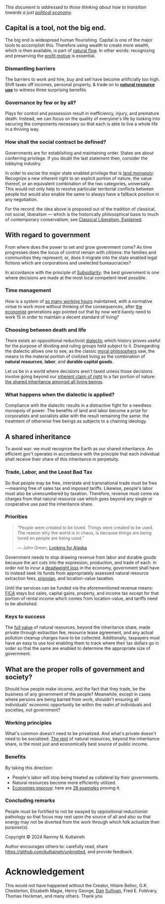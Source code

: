 _This document is addressed to those thinking about how to transition towards a just [political economy](https://www.britannica.com/topic/political-economy)._

## Capital is a tool, not the big end.
The big end is widespread human flourishing. Capital is one of the major tools to accomplish this. Therefore using wealth to create more wealth, which is then available, is part of [natural flow](https://gist.github.com/kuttaineh/e549ab7571ebd05c5d37166cf1abeade#file-natural_flow-money_backed_by_the_physical-md). In other words: recognizing and preserving the [profit motive](https://www.investopedia.com/terms/p/profit-motive.asp) is essential.

### Dismantling barriers
The barriers to work and hire, buy and sell have become artificially too high. Shift taxes off incomes, personal property, & trade on to [**natural resource use**](https://www.progress.org/articles/the-ethics-of-land-and-liberty) to witness three surprising benefits.

### Governance by few or by all?
Plays for control and possession result in inefficiency, injury, and premature death. Instead, we can focus on the quality of everyone's life by looking into securing the components necessary so that each is able to live a whole life in a thriving way.

### How shall the social contract be defined?
Governments are for establishing and maintaining order. States are about conferring privilege. If you doubt the last statement then, consider the lobbying industry. 

In order to excise the major state enabled privilege that is [land monopoly](https://web.archive.org/web/20230307022403/http://www.wealthandwant.com/themes/Land_Monopoly.html): Recognize a new inherent right to an explicit portion of nature, the value thereof, or an equivalent combination of the two categories, universally. This would not only help to resolve particular territorial conflicts between people but would also enable the same to always have a fallback position in any negotiation. 

For the record: the idea above is proposed out of the tradition of classical, not social, liberalism — which is the historically philosophical basis to much of contemporary conservatism; see [Classical Liberalism, Explained](https://youtu.be/iU-8Uz_nMaQ).

## With regard to government
From where does the power to set and grow government come? As time progresses does the locus of control remain with citizens: the families and communities they represent; or, does it migrate into the state enabled legal fictions which are corporations and unelected bureaucracies? 

In accordance with the principle of [Subsidiarity](https://youtu.be/GD0moAiq22k): the best government is one where decisions are made at the most local competent level possible.

### Time management 
How is a system of [so many working hours](https://everhour.com/blog/average-working-hours/) maintained, with a normative virtue to work more without thinking of the consequences, after [the economist](https://www.newyorker.com/magazine/2014/05/26/no-time#:~:text=It%20was%20titled%20%E2%80%9CEconomic%20Possibilities,to%20worry%20about%20making%20money.) generations ago pointed out that by now we’d barely need to work 15 in order to maintain a decent standard of living?

### Choosing between death and life
There exists an oppositional reductivist [dialectic](http://www.crossroad.to/articles2/05/dialectic.htm) which history proves useful for the purpose of dividing and ruling groups held subject to it. Disregarding the dialectic allows one to see, as the classic [moral philosophers](https://youtu.be/9TqJrvtt9ws) saw, the means to the material portion of civilized living as the combination of **natural resources**, **labor**, and **durable capital goods**. 

Let us be in a world where decisions aren't taxed unless those decisions involve going beyond our [inherent claim of right](https://search.brave.com/search?q=right+to+an+equal+share+of+land&source=desktop&summary=1&conversation=e257dc0b0233e0a8e8e63e) to a fair portion of nature: [the shared inheritance amongst all living beings](https://search.brave.com/search?q=inherent+claim+of+right+to+a+fair+portion+of+nature&source=desktop&summary=1&conversation=d539803da1cb54d2618b3f). 

### What happens when the dialectic is applied? 
Compliance with the dialectic results in a distractive fight for a needless monopoly of power. The benefits of land and labor become a prize for corporatists and socialists alike with the result remaining the same: the treatment of otherwise free beings as subjects to a chaining ideology.

## A shared inheritance
To avoid war: we must recognize the Earth as our shared inheritance. An efficient gov't operates in accordance with the principle that each individual shall receive their share of this inheritance in perpetuity.

### Trade, Labor, and the Least Bad Tax
So that people may be free, interstate and transnational trade must be free—meaning free of sales tax and imposed tariffs. Likewise, people's labor must also be unencumbered by taxation. Therefore, revenue must come via charges from that natural resource use which goes beyond any single or cooperative use past the inheritance share.

### Priorities
>“People were created to be loved.
>Things were created to be used.
>The reason why the world is in chaos, 
>is because things are being loved en people are being used.”
>
>― John Green, [Looking for Alaska](https://engine.presearch.org/search?q=Looking+for+Alaska)

Government needs to stop drawing revenue from labor and durable goods because the act cuts into the expression, production, and trade of each. In order not to incur a [deadweight loss](https://www.youtube.com/watch?v=-mEn9zxQ0Q0) in the economy, government shall have to instead seek its funds from appropriately assessed natural resource extraction fees, [pigovian](https://www.investopedia.com/terms/p/pigoviantax.asp#:~:text=A%20Pigovian%20(Pigouvian)%20tax%20is,of%20the%20product's%20market%20price.), and location-value taxation. 

Until the services can be funded via the aforementioned revenue means: [FICA](https://personal-finance.extension.org/what-is-fica-tax-and-how-is-it-calculated/) stays but sales, capital gains, property, and income tax except for that portion of rental income which comes from location-value, and tariffs need to be abolished.

### Keys to success
The [full value](https://archive.is/p2jZb) of natural resources, beyond the inheritance share, made private through extraction fee, resource lease agreement, and any actual pollution cleanup charges have to be collected. Additionally, taxpayers must have an easy to use tool enabling them to track where their tax dollars go in order so that the same are enabled to determine the appropriate size of government. 

## What are the proper rolls of government and society?
Should how people make income, and the fact that they trade, be the business of any government of the people? Meanwhile, except in cases where persons are being barred from work, shouldn't ensuring all individuals' economic opportunity be within the realm of individuals and societies, not government? 

### Working principles
What's common doesn't need to be privatized. And what's private doesn't need to be socialized. [The rent](https://www.progress.org/articles/land-rent-as-a-tax) of natural resources, beyond the inheritance share, is the most just and economically best source of public income.

### Benefits
By taking this direction:
 * People's labor will stop being treated as collateral by their governments. 
 * Natural resources become more efficiently utilized. 
 * [Economies improve](https://vimeo.com/51684828): here are [28 examples](https://www.progress.org/articles/where-a-tax-reform-has-worked) proving it.

### Concluding remarks
People must be fortified to not be swayed by oppositional reductionist pathology so that focus may rest upon the source of all and also so that energy may not be diverted from the work through which folk actualize their purpose(s).

Copyright © 2024 Rammy N. Kuttaineh

Author encourages others to: carefully read, share https://github.com/kuttaineh/unknotted, and provide feedback.

# Acknowledgement
This would not have happened without the Creator, Hilaire Belloc, G.K. Chesterton, Elizabeth Magie, Henry George, [Dan](https://geolib.com/sullivan.dan/commonrights.html) [Sullivan](https://www.savingcommunities.org/#core), Fred E. Foldvary, Thomas Hockman, and many others. Thank you
